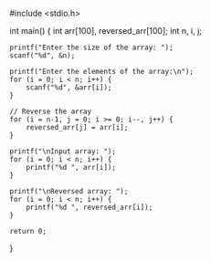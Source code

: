 #include <stdio.h>

int main() {
    int arr[100], reversed_arr[100];
    int n, i, j;
    
    printf("Enter the size of the array: ");
    scanf("%d", &n);
    
    printf("Enter the elements of the array:\n");
    for (i = 0; i < n; i++) {
        scanf("%d", &arr[i]);
    }
    
    // Reverse the array
    for (i = n-1, j = 0; i >= 0; i--, j++) {
        reversed_arr[j] = arr[i];
    }
    
    printf("\nInput array: ");
    for (i = 0; i < n; i++) {
        printf("%d ", arr[i]);
    }
    
    printf("\nReversed array: ");
    for (i = 0; i < n; i++) {
        printf("%d ", reversed_arr[i]);
    }
    
    return 0;
}
